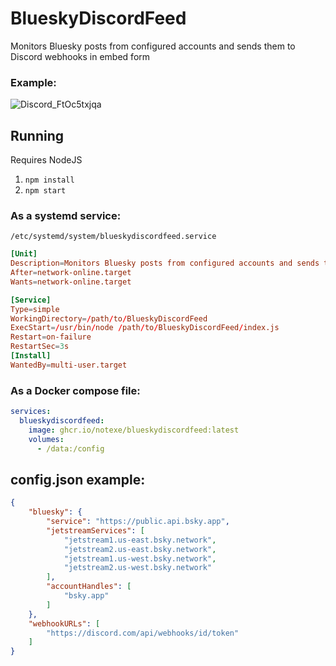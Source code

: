 # BlueskyDiscordFeed
Monitors Bluesky posts from configured accounts and sends them to Discord webhooks in embed form

### Example:
![Discord_FtOc5txjqa](https://github.com/user-attachments/assets/5a35e7db-ab7c-4a20-aa6b-c44d0f8a4eff)

## Running
Requires NodeJS

1. `npm install`
2. `npm start`

### As a systemd service:
`/etc/systemd/system/blueskydiscordfeed.service`
```conf
[Unit]
Description=Monitors Bluesky posts from configured accounts and sends them to a Discord webhook 
After=network-online.target
Wants=network-online.target

[Service]
Type=simple
WorkingDirectory=/path/to/BlueskyDiscordFeed
ExecStart=/usr/bin/node /path/to/BlueskyDiscordFeed/index.js
Restart=on-failure
RestartSec=3s
[Install]
WantedBy=multi-user.target
```

### As a Docker compose file:
```yaml
services:
  blueskydiscordfeed:
    image: ghcr.io/notexe/blueskydiscordfeed:latest
    volumes:
      - /data:/config
```

## config.json example:
```json
{
    "bluesky": {
        "service": "https://public.api.bsky.app",
        "jetstreamServices": [
            "jetstream1.us-east.bsky.network",
            "jetstream2.us-east.bsky.network",
            "jetstream1.us-west.bsky.network",
            "jetstream2.us-west.bsky.network"
        ],
        "accountHandles": [
            "bsky.app"
        ]
    },
    "webhookURLs": [
        "https://discord.com/api/webhooks/id/token"
    ]
}
```
